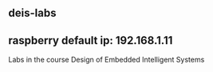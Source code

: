 ## deis-labs
## raspberry default ip: 192.168.1.11
Labs in the course Design of Embedded Intelligent Systems
